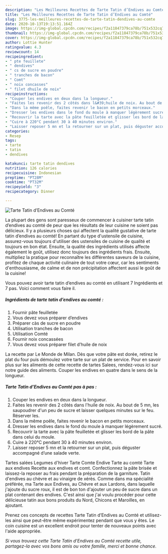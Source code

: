 ```yaml
---
description: "Les Meilleures Recettes de Tarte Tatin d’Endives au Comté"
title: "Les Meilleures Recettes de Tarte Tatin d’Endives au Comté"
slug: 3775-les-meilleures-recettes-de-tarte-tatin-dendives-au-comte
date: 2020-10-13T19:13:51.164Z
image: https://img-global.cpcdn.com/recipes/f2a11847379ca78b/751x532cq70/tarte-tatin-dendives-au-comte-photo-principale-de-la-recette.jpg
thumbnail: https://img-global.cpcdn.com/recipes/f2a11847379ca78b/751x532cq70/tarte-tatin-dendives-au-comte-photo-principale-de-la-recette.jpg
cover: https://img-global.cpcdn.com/recipes/f2a11847379ca78b/751x532cq70/tarte-tatin-dendives-au-comte-photo-principale-de-la-recette.jpg
author: Lottie Hunter
ratingvalue: 4.3
reviewcount: 14
recipeingredient:
- " pte feuillete"
- " dendives"
- " cs de sucre en poudre"
- " tranches de bacon"
- " Comt"
- " noix concasses"
- " filet dhuile de noix"
recipeinstructions:
- "Couper les endives en deux dans la longueur."
- "Faites les revenir des 2 côtés dans l&#39;huile de noix. Au bout de 5 mn, les saupoudrer d&#39;un peu de sucre et laisser quelques minutes sur le feu. Réserver les."
- "Dans la même poêle, faites revenir le bacon en petits morceaux."
- "Dresser les endives dans le fond du moule à manquer légèrement sucré."
- "Recouvrir la tarte avec la pâte feuilletée et glisser les bord de la pâte dans celui du moule."
- "Cuire à 220°C pendant 30 à 40 minutes environ."
- "Laisser reposer 5 mn et la retourner sur un plat, puis déguster accompagné d’une salade verte."
categories:
- Resep
tags:
- tarte
- tatin
- dendives

katakunci: tarte tatin dendives 
nutrition: 126 calories
recipecuisine: Indonesian
preptime: "PT28M"
cooktime: "PT32M"
recipeyield: "3"
recipecategory: Dinner

---
```



![Tarte Tatin d’Endives au Comté](https://img-global.cpcdn.com/recipes/f2a11847379ca78b/751x532cq70/tarte-tatin-dendives-au-comte-photo-principale-de-la-recette.jpg)

La plupart des gens sont paresseux de commencer à cuisiner tarte tatin d’endives au comté de peur que les résultats de leur cuisine ne soient pas délicieux. Il y a plusieurs choses qui affectent la qualité gustative de tarte tatin d’endives au comté! En partant du type d'ustensile de cuisine, assurez-vous toujours d'utiliser des ustensiles de cuisine de qualité et toujours en bon état. Ensuite, la qualité des ingrédients utilisés affecte également le goût, utilisez donc toujours des ingrédients frais. Ensuite, multipliez la pratique pour reconnaître les différentes saveurs de la cuisine, profitez de chaque activité culinaire de tout votre cœur, car les sentiments d'enthousiasme, de calme et de non précipitation affectent aussi le goût de la cuisine!

<!--inarticleads1-->

Vous pouvez avoir tarte tatin d’endives au comté en utilisant 7 Ingrédients et 7 pas. Voici comment vous faire il.

##### Ingrédients de tarte tatin d’endives au comté :

1. Fournir  pâte feuilletée
1. Vous devez vous préparer  d’endives
1. Préparer  càs de sucre en poudre
1. Utilisation  tranches de bacon
1. Utilisation  Comté
1. Fournir  noix concassées
1. Vous devez vous préparer  filet d’huile de noix


La recette par Le Monde de Milan. Dès que votre pâte est dorée, retirez le plat du four puis démoulez votre tarte sur un plat de service. Pour en savoir plus sur les aliments de cette recette de tartes Salees, rendez-vous ici sur notre guide des aliments. Couper les endives en quatre dans le sens de la longueur. 

<!--inarticleads2-->

##### Tarte Tatin d’Endives au Comté pas à pas :

1. Couper les endives en deux dans la longueur.
1. Faites les revenir des 2 côtés dans l&#39;huile de noix. Au bout de 5 mn, les saupoudrer d&#39;un peu de sucre et laisser quelques minutes sur le feu. Réserver les.
1. Dans la même poêle, faites revenir le bacon en petits morceaux.
1. Dresser les endives dans le fond du moule à manquer légèrement sucré.
1. Recouvrir la tarte avec la pâte feuilletée et glisser les bord de la pâte dans celui du moule.
1. Cuire à 220°C pendant 30 à 40 minutes environ.
1. Laisser reposer 5 mn et la retourner sur un plat, puis déguster accompagné d’une salade verte.


Tartes salées Legumes d&#39;hiver Tarte Comte Endive Tarte au comté Tarte aux endives Recette aux endives et comt. Confectionnez la pâte brisée et laissez-la reposer au frais pendant la préparation de la garniture. Tatin d&#39;endives au chèvre et au vinaigre de xérès. Comme dans ma spécialité préférée, ma Tarte aux Endives, au Chèvre et aux Lardons, dans laquelle j&#39;ajoute du sucre roux, il est de bon ton d&#39;ajouter un peu de sucre dans un plat contenant des endives. C&#39;est ainsi que j&#39;ai voulu procéder pour cette délicieuse tatin aux bons produits du Nord, Chicons et Maroilles, en ajoutant. 

<!--inarticleads1-->

<p>
Prenez ces concepts de recettes Tarte Tatin d’Endives au Comté et utilisez-les ainsi que peut-être même expérimentez pendant que vous y êtes. Le coin cuisine est un excellent endroit pour tenter de nouveaux points avec l'aide appropriée.
</p>

<p>
<i>Si vous trouvez cette Tarte Tatin d’Endives au Comté recette utile, partagez-la avec vos bons amis ou votre famille, merci et bonne chance.</i>
</p>
